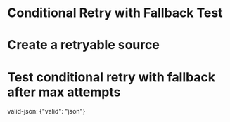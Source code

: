 # Conditional Retry with Fallback Test

# Create a retryable source

# Test conditional retry with fallback after max attempts

valid-json: {"valid": "json"}

